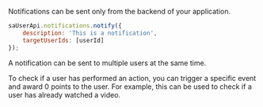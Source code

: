 Notifications can be sent only from the backend of your application.

```javascript
saUserApi.notifications.notify({
	description: 'This is a notification',
	targetUserIds: [userId]
});
```

A notification can be sent to multiple users at the same time.

To check if a user has performed an action, you can trigger a specific event and award 0 points to the user. For example, this can be used to check if a user has already watched a video.